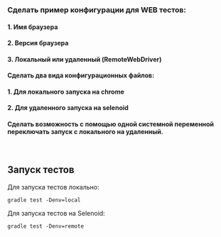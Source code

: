 ### Сделать пример конфигурации для WEB тестов:

#### 1. Имя браузера

#### 2. Версия браузера

#### 3. Локальный или удаленный (RemoteWebDriver)

#### Сделать два вида конфигурационных файлов:

#### 1. Для локального запуска на chrome

#### 2. Для удаленного запуска на selenoid

#### Сделать возможность с помощью одной системной переменной переключать запуск с локального на удаленный.

<br>

## Запуск тестов

Для запуска тестов локально:
```shell
gradle test -Denv=local
```

Для запуска тестов на Selenoid:
```shell
gradle test -Denv=remote
```